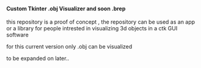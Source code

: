 #### Custom Tkinter .obj Visualizer and soon .brep 

this repository is a proof of concept , the repository can be used as an app or a library for people intrested in visualizing 3d objects in a ctk GUI software

for this current version only .obj can be visualized

to be expanded on later.. 
